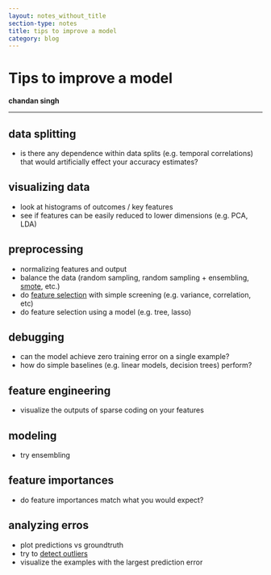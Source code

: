 ```yaml
---
layout: notes_without_title
section-type: notes
title: tips to improve a model
category: blog
---
```




# Tips to improve a model

**chandan singh** 

---

## data splitting

- is there any dependence within data splits (e.g. temporal correlations) that would artificially effect your accuracy estimates?

## visualizing data

- look at histograms of outcomes / key features
- see if features can be easily reduced to lower dimensions (e.g. PCA, LDA)

## preprocessing

- normalizing features and output
- balance the data (random sampling, random sampling + ensembling, [smote](https://jair.org/index.php/jair/article/view/10302), etc.)
- do [feature selection](https://scikit-learn.org/stable/modules/feature_selection.html) with simple screening (e.g. variance, correlation, etc)
- do feature selection using a model (e.g. tree, lasso)

## debugging

- can the model achieve zero training error on a single example?
- how do simple baselines (e.g. linear models, decision trees) perform?

## feature engineering

- visualize the outputs of sparse coding on your features

## modeling

- try ensembling

## feature importances

- do feature importances match what you would expect?

## analyzing erros

- plot predictions vs groundtruth
- try to [detect outliers](https://scikit-learn.org/stable/modules/outlier_detection.html)
- visualize the examples with the largest prediction error
